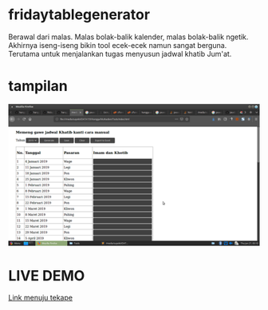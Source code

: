 # fridaytablegenerator
Berawal dari malas. Malas bolak-balik kalender, malas bolak-balik ngetik. Akhirnya iseng-iseng bikin tool ecek-ecek namun sangat berguna. Terutama untuk menjalankan tugas menyusun jadwal khatib Jum'at.
# tampilan
![alt text](https://raw.githubusercontent.com/hangga/fridaytablegenerator/master/ikih-dab.png)
# LIVE DEMO
[Link menuju tekape](https://hangga.github.io/jumat/)
